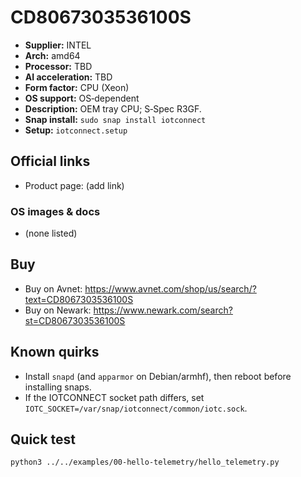 # CD8067303536100S

- **Supplier:** INTEL
- **Arch:** amd64
- **Processor:** TBD
- **AI acceleration:** TBD
- **Form factor:** CPU (Xeon)
- **OS support:** OS‑dependent
- **Description:** OEM tray CPU; S‑Spec R3GF.
- **Snap install:** `sudo snap install iotconnect`
- **Setup:** `iotconnect.setup`

## Official links
- Product page: (add link)

### OS images & docs
- (none listed)

## Buy
- Buy on Avnet: https://www.avnet.com/shop/us/search/?text=CD8067303536100S
- Buy on Newark: https://www.newark.com/search?st=CD8067303536100S

## Known quirks
- Install `snapd` (and `apparmor` on Debian/armhf), then reboot before installing snaps.
- If the IOTCONNECT socket path differs, set `IOTC_SOCKET=/var/snap/iotconnect/common/iotc.sock`.

## Quick test
```bash
python3 ../../examples/00-hello-telemetry/hello_telemetry.py
```
